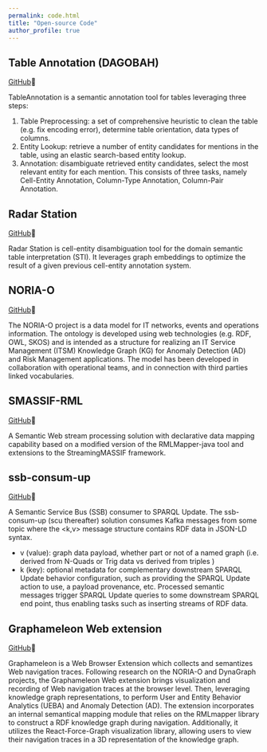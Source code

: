 ```yaml
---
permalink: code.html
title: "Open-source Code"
author_profile: true
---
```


## Table Annotation (DAGOBAH)

[GitHub](https://github.com/Orange-OpenSource/Table-Annotation)🔗

TableAnnotation is a semantic annotation tool for tables leveraging three steps: 
1) Table Preprocessing: a set of comprehensive heuristic to clean the table (e.g. fix encoding error), determine table orientation, data types of columns.
2) Entity Lookup: retrieve a number of entity candidates for mentions in the table, using an elastic search-based entity lookup.
3) Annotation: disambiguate retrieved entity candidates, select the most relevant entity for each mention. This consists of three tasks, namely Cell-Entity Annotation, Column-Type Annotation, Column-Pair Annotation.

## Radar Station

[GitHub](https://github.com/Orange-OpenSource/radar-station)🔗

Radar Station is cell-entity disambiguation tool for the domain semantic table interpretation (STI). It leverages graph embeddings to optimize the result of a given previous cell-entity annotation system.

## NORIA-O 

[GitHub](https://github.com/Orange-OpenSource/noria-ontology)🔗

The NORIA-O project is a data model for IT networks, events and operations information. The ontology is developed using web technologies (e.g. RDF, OWL, SKOS) and is intended as a structure for realizing an IT Service Management (ITSM) Knowledge Graph (KG) for Anomaly Detection (AD) and Risk Management applications. The model has been developed in collaboration with operational teams, and in connection with third parties linked vocabularies.

## SMASSIF-RML

[GitHub](https://github.com/Orange-OpenSource/SMASSIF-RML)🔗

A Semantic Web stream processing solution with declarative data mapping capability based on a modified version of the RMLMapper-java tool and extensions to the StreamingMASSIF framework.

## ssb-consum-up

[GitHub](https://github.com/Orange-OpenSource/ssb-consum-up)🔗

A Semantic Service Bus (SSB) consumer to SPARQL Update.
The ssb-consum-up (scu thereafter) solution consumes Kafka messages from some topic where the <k,v> message structure contains RDF data in JSON-LD syntax.
* v (value): graph data payload, whether part or not of a named graph (i.e. derived from N-Quads or Trig data vs derived from triples )
* k (key): optional metadata for complementary downstream SPARQL Update behavior configuration, such as providing the SPARQL Update action to use, a payload provenance, etc.
Processed semantic messages trigger SPARQL Update queries to some downstream SPARQL end point, thus enabling tasks such as inserting streams of RDF data.

## Graphameleon Web extension

[GitHub](https://github.com/Orange-OpenSource/graphameleon)🔗

Graphameleon is a Web Browser Extension which collects and semantizes Web navigation traces.
Following research on the NORIA-O and DynaGraph projects, the Graphameleon Web extension brings visualization and recording of Web navigation traces at the browser level. Then, leveraging knowledge graph representations, to perform User and Entity Behavior Analytics (UEBA) and Anomaly Detection (AD).
The extension incorporates an internal semantical mapping module that relies on the RMLmapper library to construct a RDF knowledge graph during navigation. Additionally, it utilizes the React-Force-Graph visualization library, allowing users to view their navigation traces in a 3D representation of the knowledge graph.
